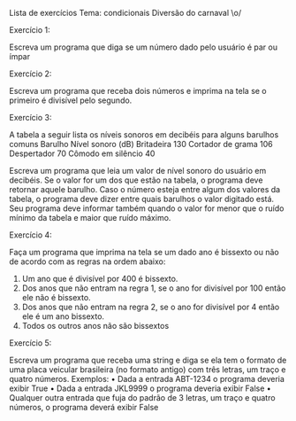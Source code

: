 Lista de exercícios
Tema: condicionais
Diversão do carnaval \o/

Exercício 1:

Escreva um programa que diga se um número dado pelo usuário é par ou ímpar

Exercício 2:

Escreva um programa que receba dois números e imprima na tela se o primeiro é divisível pelo segundo.

Exercício 3:

A tabela a seguir lista os níveis sonoros em decibéis para alguns barulhos comuns
Barulho	Nível sonoro (dB)
Britadeira	130
Cortador de grama	106
Despertador	70
Cômodo em silêncio	40


Escreva um programa que leia um valor de nível sonoro do usuário em decibéis. Se o valor for um dos que estão na tabela, o programa deve retornar aquele barulho. Caso o número esteja entre algum dos valores da tabela, o programa deve dizer entre quais barulhos o valor digitado está. Seu programa deve informar também quando o valor for menor que o ruído mínimo da tabela e maior que ruído máximo. 


Exercício 4:

Faça um programa que imprima na tela se um dado ano é bissexto ou não de acordo com as regras na ordem abaixo:

1.	Um ano que é divisível por 400 é bissexto.
2.	Dos anos que não entram na regra 1, se o ano for divisível por 100 então ele não é bissexto.
3.	Dos anos que não entram na regra 2, se o ano for divisível por 4 então ele é um ano bissexto.
4.	Todos os outros anos não são bissextos


Exercício 5:

Escreva um programa que receba uma string e diga se ela tem o formato de uma placa veicular brasileira (no formato antigo) com três letras, um traço e quatro números. Exemplos: 
•	Dada a entrada ABT-1234 o programa deveria exibir True
•	Dada a entrada JKL9999 o programa deveria exibir False
•	Qualquer outra entrada que fuja do padrão de 3 letras, um traço e quatro números, o programa deverá exibir False 




